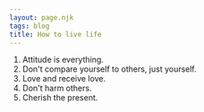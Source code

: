 ```yaml
---
layout: page.njk
tags: blog
title: How to live life
---
```


1. Attitude is everything.
1. Don't compare yourself to others, just yourself.
1. Love and receive love.
1. Don't harm others.
1. Cherish the present.
